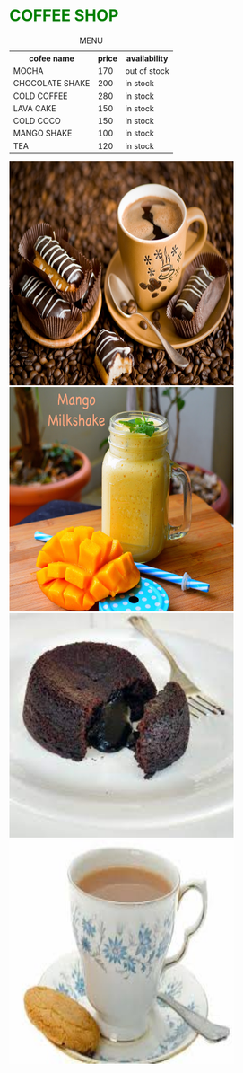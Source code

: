 <!DOCTYPE html>
<html>
<h1 style="color: green;" align: center;> COFFEE SHOP</h1>
	<table>
		<caption> MENU</caption>
		<tr>
			<th>cofee name</th>
			<th>price</th>
			<th>availability</th>
		</tr>
		<tr>
			<td>MOCHA</td>
			<td>170</td>
			<td>out of stock</td>
		</tr>
		<tr>
			<td>CHOCOLATE SHAKE</td>
			<td>200</td>
			<td> in stock</td>		
		</tr>
    <tr>
			<td>COLD COFFEE</td>
			<td>280</td>
			<td> in stock</td>		
		</tr>
    <tr>
			<td>LAVA CAKE</td>
			<td>150</td>
			<td> in stock</td>		
		</tr>
    <tr>
			<td>COLD COCO</td>
			<td>150</td>
			<td> in stock</td>		
		</tr>
    	<tr>
			<td>MANGO SHAKE</td>
			<td>100</td>
			<td> in stock</td>	
        </tr>
        <tr>
			<td>TEA</td>
			<td>120</td>
			<td> in stock</td>	
		</tr>
	</table>
  <img src ="coffee.jpg" width="400" height="400">
  <img src ="milk shake.jpg" width="400" height="400">
  <img src ="lava cake.jfif" width="400" height="400">
  <img src ="tea.jfif" width="400" height="400">
  <head>
	<style>
		#rcorners1 {
  border-radius: 25px;
  background: #73AD21;
  padding: 20px; 
  width: 200px;
  height: 150px;  
}

#rcorners2 {
  border-radius: 25px;
  background: #73AD21;
  padding: 20px; 
  width: 200px;
  height: 150px;  
}

	</style>
  </head>

<body>
	<p id="rcorners1"> COFFEE : <span>Any time is a good time for coffee. </span></p>
<p id="rcorners2"> CHOCOLATE : <span> Nothing is more romantic than chocolate.</span></p>
<h1>FEEDBACK FORM</h1>

<p>RATE US AS YOUR EXPERIENCE:</p>

<form action="/action_page.php">
  <label for="fname">First name:</label><br>
  <input type="text" id="fname" name="fname" value="John"><br>
  <label for="lname">Last name:</label><br>
  <input type="text" id="lname" name="lname" value="Doe"><br><br>
  <input type="submit" value="Submit">
</form>
</body>
</html>
	
